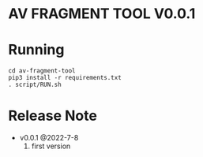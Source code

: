 # AV FRAGMENT TOOL V0.0.1

# Running

```shell
cd av-fragment-tool
pip3 install -r requirements.txt
. script/RUN.sh
```

# Release Note
* v0.0.1 @2022-7-8
    1. first version
